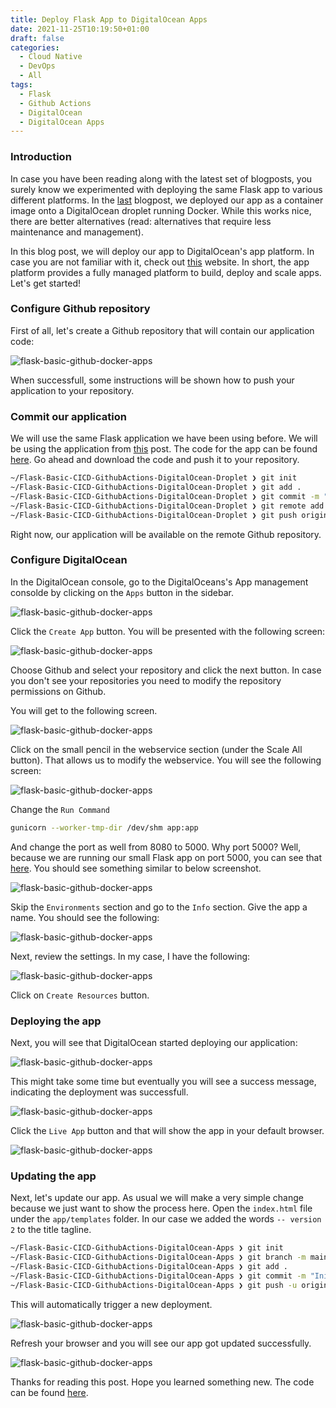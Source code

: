 ```yaml
---
title: Deploy Flask App to DigitalOcean Apps
date: 2021-11-25T10:19:50+01:00
draft: false
categories:
  - Cloud Native
  - DevOps
  - All
tags:
  - Flask
  - Github Actions
  - DigitalOcean
  - DigitalOcean Apps
---
```


### Introduction

In case you have been reading along with the latest set of blogposts, you surely know we experimented with deploying the same Flask app to various different platforms. In the [last](https://blog.wimwauters.com/devops/2021-11-20-flask_githubactions_docker_do_droplet/) blogpost, we deployed our app as a container image onto a DigitalOcean droplet running Docker. While this works nice, there are better alternatives (read: alternatives that require less maintenance and management).

In this blog post, we will deploy our app to DigitalOcean's app platform. In case you are not familiar with it, check out [this](https://www.digitalocean.com/products/app-platform) website. In short, the app platform provides a fully managed platform to build, deploy and scale apps. Let's get started!

### Configure Github repository

First of all, let's create a Github repository that will contain our application code:

![flask-basic-github-docker-apps](/images/2021-11-25-1.png)

When successfull, some instructions will be shown how to push your application to your repository.

### Commit our application

We will use the same Flask application we have been using before. We will be using the application from [this](https://blog.wimwauters.com/devops/2021-02-04-flaskbasic-docker/) post. The code for the app can be found [here](https://github.com/wiwa1978/blog-hugo-netlify-code/tree/main/Flask/Flask-Basic-CICD-GithubActions-DigitalOcean-Apps). Go ahead and download the code and push it to your repository.

```bash
~/Flask-Basic-CICD-GithubActions-DigitalOcean-Droplet ❯ git init
~/Flask-Basic-CICD-GithubActions-DigitalOcean-Droplet ❯ git add .
~/Flask-Basic-CICD-GithubActions-DigitalOcean-Droplet ❯ git commit -m "Initial commit"
~/Flask-Basic-CICD-GithubActions-DigitalOcean-Droplet ❯ git remote add origin https://github.com/wiwa1978/Flask-Basic-CICD-GithubActions-Docker-DO-Apps.gi
~/Flask-Basic-CICD-GithubActions-DigitalOcean-Droplet ❯ git push origin main
```

Right now, our application will be available on the remote Github repository.

### Configure DigitalOcean

In the DigitalOcean console, go to the DigitalOceans's App management consolde by clicking on the `Apps` button in the sidebar.

![flask-basic-github-docker-apps](/images/2021-11-25-2.png)

Click the `Create App` button. You will be presented with the following screen:

![flask-basic-github-docker-apps](/images/2021-11-25-3.png)

Choose Github and select your repository and click the next button. In case you don't see your repositories you need to modify the repository permissions on Github.

You will get to the following screen.

![flask-basic-github-docker-apps](/images/2021-11-25-4.png)

Click on the small pencil in the webservice section (under the Scale All button). That allows us to modify the webservice. You will see the following screen:

![flask-basic-github-docker-apps](/images/2021-11-25-5.png)

Change the `Run Command`

```bash
gunicorn --worker-tmp-dir /dev/shm app:app
```

And change the port as well from 8080 to 5000. Why port 5000? Well, because we are running our small Flask app on port 5000, you can see that [here](https://github.com/wiwa1978/blog-hugo-netlify-code/blob/main/Flask/Flask-Basic-CICD-GithubActions-DigitalOcean-Apps/gunicorn_config.py). You should see something similar to below screenshot.

![flask-basic-github-docker-apps](/images/2021-11-25-6.png)

Skip the `Environments` section and go to the `Info` section. Give the app a name. You should see the following:

![flask-basic-github-docker-apps](/images/2021-11-25-7.png)

Next, review the settings. In my case, I have the following:

![flask-basic-github-docker-apps](/images/2021-11-25-8.png)

Click on `Create Resources` button.

### Deploying the app

Next, you will see that DigitalOcean started deploying our application:

![flask-basic-github-docker-apps](/images/2021-11-25-9.png)

This might take some time but eventually you will see a success message, indicating the deployment was successfull.

![flask-basic-github-docker-apps](/images/2021-11-25-11.png)

Click the `Live App` button and that will show the app in your default browser.

![flask-basic-github-docker-apps](/images/2021-11-25-12.png)

### Updating the app

Next, let's update our app. As usual we will make a very simple change because we just want to show the process here. Open the `index.html` file under the `app/templates` folder. In our case we added the words `-- version 2` to the title tagline.

```bash
~/Flask-Basic-CICD-GithubActions-DigitalOcean-Apps ❯ git init
~/Flask-Basic-CICD-GithubActions-DigitalOcean-Apps ❯ git branch -m main
~/Flask-Basic-CICD-GithubActions-DigitalOcean-Apps ❯ git add .
~/Flask-Basic-CICD-GithubActions-DigitalOcean-Apps ❯ git commit -m "Initial Commit"
~/Flask-Basic-CICD-GithubActions-DigitalOcean-Apps ❯ git push -u origin main
```

This will automatically trigger a new deployment.

![flask-basic-github-docker-apps](/images/2021-11-25-13.png)

Refresh your browser and you will see our app got updated successfully.

![flask-basic-github-docker-apps](/images/2021-11-25-14.png)

Thanks for reading this post. Hope you learned something new. The code can be found [here](https://github.com/wiwa1978/blog-hugo-netlify-code/tree/main/Flask/Flask-Basic-CICD-GithubActions-DigitalOcean-Apps).
